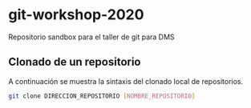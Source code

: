 # git-workshop-2020
Repositorio sandbox para el taller de git para DMS

## Clonado de un repositorio

A continuación se muestra la sintaxis del clonado local de repositorios.

```bash
git clone DIRECCION_REPOSITORIO [NOMBRE_REPOSITORIO]
```
